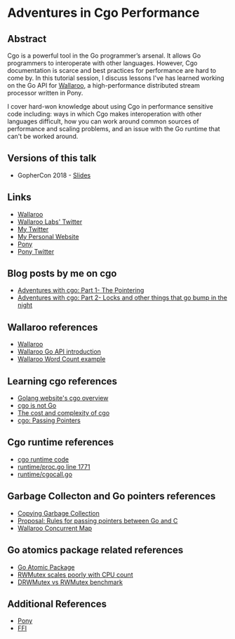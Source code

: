 # Adventures in Cgo Performance

## Abstract

Cgo is a powerful tool in the Go programmer’s arsenal. It allows Go programmers to interoperate with other languages. However, Cgo documentation is scarce and best practices for performance are hard to come by. In this tutorial session, I discuss lessons I've has learned working on the Go API for [Wallaroo](https://github.com/wallaroolabs/wallaroo), a high-performance distributed stream processor written in Pony.

I cover hard-won knowledge about using Cgo in performance sensitive code including: ways in which Cgo makes interoperation with other languages difficult, how you can work around common sources of performance and scaling problems, and an issue with the Go runtime that can't be worked around.

## Versions of this talk

* GopherCon 2018 - [Slides]()

## Links

* [Wallaroo](https://github.com/wallaroolabs/wallaroo)
* [Wallaroo Labs' Twitter](https://twitter.com/wallaroolabs)
* [My Twitter](https://twitter.com/seantallen)
* [My Personal Website](https://www.monkeysnatchbanana.com/)
* [Pony](https://www.ponylang.org/)
* [Pony Twitter](https://twitter.com/ponylang)

## Blog posts by me on cgo

* [Adventures with cgo: Part 1- The Pointering](https://blog.wallaroolabs.com/2018/04/adventures-with-cgo-part-1--the-pointering/)
* [Adventures with cgo: Part 2- Locks and other things that go bump in the night](https://blog.wallaroolabs.com/2018/04/adventures-with-cgo-part-2--locks-and-other-things-that-go-bump-in-the-night/)

## Wallaroo references

* [Wallaroo](https://github.com/wallaroolabs/wallaroo)
* [Wallaroo Go API introduction](https://blog.wallaroolabs.com/2018/01/go-go-go-stream-processing-for-go/)
* [Wallaroo Word Count example](https://github.com/WallarooLabs/wallaroo/tree/3b9446807df1ca34ba7171e07b0409d531bff26d/examples/go/word_count)

## Learning cgo references

* [Golang website's cgo overview](https://golang.org/cmd/cgo/)
* [cgo is not Go](https://dave.cheney.net/2016/01/18/cgo-is-not-go)
* [The cost and complexity of cgo](https://www.cockroachlabs.com/blog/the-cost-and-complexity-of-cgo/)
* [cgo: Passing Pointers](https://golang.org/cmd/cgo/#hdr-Passing_pointers)

## Cgo runtime references

* [cgo runtime code](https://golang.org/src/runtime/cgo/)
* [runtime/proc.go line 1771](https://golang.org/src/runtime/proc.go#L1771)
* [runtime/cgocall.go](https://golang.org/src/runtime/cgocall.go)

## Garbage Collecton and Go pointers references

* [Copying Garbage Collection](http://www.cs.cornell.edu/courses/cs312/2003fa/lectures/sec24.htm)
* [Proposal: Rules for passing pointers between Go and C](https://github.com/golang/proposal/blob/master/design/12416-cgo-pointers.md)
* [Wallaroo Concurrent Map](https://github.com/WallarooLabs/wallaroo/blob/e0953b6326327dff9f5f34d23239ec95e568e514/go_api/go/src/wallarooapi/concurrent_map.go)

## Go atomics package related references

* [Go Atomic Package](https://golang.org/pkg/sync/atomic/)
* [RWMutex scales poorly with CPU count](https://github.com/golang/go/issues/17973)
* [DRWMutex vs RWMutex benchmark](https://github.com/jonhoo/drwmutex/)

## Additional References

* [Pony](https://www.ponylang.org/)
* [FFI](https://en.wikipedia.org/wiki/Foreign_function_interface)
